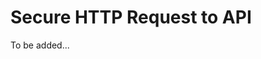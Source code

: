 # Secure HTTP Request to API

To be added...

<!-- TODO : Nog te leren en uit te werken -->

<!-- TODO : 

- JWT token
- Vue steekt dat in store (browser local storage) Te bekijken in developer omgeving
- Paspoort gebruiken voor authenticatie in backend
- Coockies ?? Hoe ?? Vue regelt dat zelf ?? 
- Iets vermelden over het gebruik van ENV voor credentials?


https://auth0.com/blog/how-to-make-secure-http-requests-with-vue-and-express/

-->